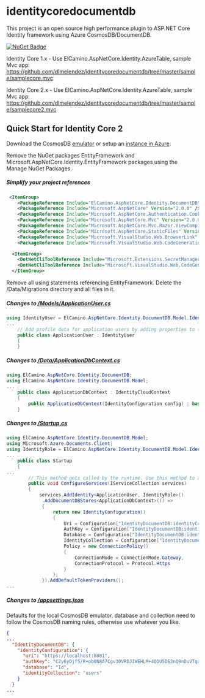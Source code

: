 # identitycoredocumentdb

This project is an open source high performance plugin to ASP.NET Core Identity framework using Azure CosmosDB/DocumentDB. 

[![NuGet Badge](https://buildstats.info/nuget/ElCamino.AspNetCore.Identity.DocumentDB)](https://www.nuget.org/packages/ElCamino.AspNetCore.Identity.DocumentDB/)

Identity Core 1.x - Use ElCamino.AspNetCore.Identity.AzureTable, sample Mvc app: https://github.com/dlmelendez/identitycoredocumentdb/tree/master/sample/samplecore.mvc

Identity Core 2.x - Use ElCamino.AspNetCore.Identity.AzureTable, sample Mvc app: https://github.com/dlmelendez/identitycoredocumentdb/tree/master/sample/samplecore2.mvc

## Quick Start for Identity Core 2

Download the CosmosDB [emulator](https://docs.microsoft.com/en-us/azure/cosmos-db/local-emulator) or setup an [instance in Azure](https://docs.microsoft.com/en-us/azure/cosmos-db/create-documentdb-dotnet).

Remove the NuGet packages EntityFramework and Microsoft.AspNetCore.Identity.EntityFramework packages using the Manage NuGet Packages.

##### Simplify your project references
```xml
 <ItemGroup>
    <PackageReference Include="ElCamino.AspNetCore.Identity.DocumentDB" Version="2.0.0" />
    <PackageReference Include="Microsoft.AspNetCore" Version="2.0.0" />
    <PackageReference Include="Microsoft.AspNetCore.Authentication.Cookies" Version="2.0.0" />
    <PackageReference Include="Microsoft.AspNetCore.Mvc" Version="2.0.0" />
    <PackageReference Include="Microsoft.AspNetCore.Mvc.Razor.ViewCompilation" Version="2.0.0" PrivateAssets="All" />
    <PackageReference Include="Microsoft.AspNetCore.StaticFiles" Version="2.0.0" />
    <PackageReference Include="Microsoft.VisualStudio.Web.BrowserLink" Version="2.0.0" />
    <PackageReference Include="Microsoft.VisualStudio.Web.CodeGeneration.Design" Version="2.0.0" PrivateAssets="All" />  </ItemGroup>

  <ItemGroup>
    <DotNetCliToolReference Include="Microsoft.Extensions.SecretManager.Tools" Version="2.0.0" />
    <DotNetCliToolReference Include="Microsoft.VisualStudio.Web.CodeGeneration.Tools" Version="2.0.0" />
  </ItemGroup> 
```

Remove all using statements referencing EntityFramework.
Delete the /Data/Migrations directory and all files in it.

##### Changes to [/Models/ApplicationUser.cs](https://github.com/dlmelendez/identitycoredocumentdb/blob/master/sample/samplecore2.mvc/Models/ApplicationUser.cs)
```C#
using IdentityUser = ElCamino.AspNetCore.Identity.DocumentDB.Model.IdentityUser;
...
    // Add profile data for application users by adding properties to the ApplicationUser class
    public class ApplicationUser : IdentityUser
    {
    }
```
##### Changes to [/Data/ApplicationDbContext.cs](https://github.com/dlmelendez/identitycoredocumentdb/blob/master/sample/samplecore2.mvc/Data/ApplicationDbContext.cs)
```C#
using ElCamino.AspNetCore.Identity.DocumentDB;
using ElCamino.AspNetCore.Identity.DocumentDB.Model;
...
    public class ApplicationDbContext : IdentityCloudContext
    {
        public ApplicationDbContext(IdentityConfiguration config) : base(config) { }
    }
```
##### Changes to [/Startup.cs](https://github.com/dlmelendez/identitycoredocumentdb/blob/master/sample/samplecore2.mvc/Startup.cs)
```c#
using ElCamino.AspNetCore.Identity.DocumentDB.Model;
using Microsoft.Azure.Documents.Client;
using IdentityRole = ElCamino.AspNetCore.Identity.DocumentDB.Model.IdentityRole;
...
    public class Startup
    {
...
        // This method gets called by the runtime. Use this method to add services to the container.
        public void ConfigureServices(IServiceCollection services)
        {
            services.AddIdentity<ApplicationUser, IdentityRole>()
             .AddDocumentDBStores<ApplicationDbContext>(() =>
             {
                 return new IdentityConfiguration()
                 {
                     Uri = Configuration["IdentityDocumentDB:identityConfiguration:uri"],
                     AuthKey = Configuration["IdentityDocumentDB:identityConfiguration:authKey"],
                     Database = Configuration["IdentityDocumentDB:identityConfiguration:database"],
                     IdentityCollection = Configuration["IdentityDocumentDB:identityConfiguration:identityCollection"],
                     Policy = new ConnectionPolicy()
                     {
                         ConnectionMode = ConnectionMode.Gateway,
                         ConnectionProtocol = Protocol.Https
                     }
                 };
             }).AddDefaultTokenProviders();
...
```
##### Changes to [/appsettings.json](https://github.com/dlmelendez/identitycoredocumentdb/blob/master/sample/samplecore2.mvc/appsettings.json)
Defaults for the local CosmosDB emulator. database and collection need to follow the CosmosDB naming rules, otherwise use whatever you like.
```json
{
...
  "IdentityDocumentDB": {
    "identityConfiguration": {
      "uri": "https://localhost:8081",
      "authKey": "C2y6yDjf5/R+ob0N8A7Cgv30VRDJIWEHLM+4QDU5DE2nQ9nDuVTqobD4b8mGGyPMbIZnqyMsEcaGQy67XIw/Jw==",
      "database": "Id",
      "identityCollection": "users"
    }
  }
...
```
